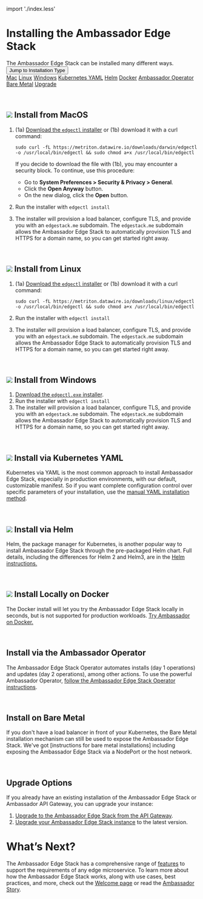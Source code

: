 import './index.less'

# Installing the Ambassador Edge Stack
<div id="index-installContainer">
 <span id="index-installContainerText">The Ambassador Edge Stack can be installed many different ways.&nbsp;&nbsp;</span>
 <div class="index-dropdown">
  <button class="index-dropBtn">Jump to Installation Type</button>
  <div class="index-dropdownContent">
   <a href="#index-installMac">Mac</a>
   <a href="#index-installLinux">Linux</a>
   <a href="#index-installWindows">Windows</a>
   <a href="#index-installKubernetesYaml">Kubernetes YAML</a>
   <a href="#index-installHelm">Helm</a>
   <a href="#index-installDocker">Docker</a>
   <a href="#index-installAmbassadorOperator">Ambassador Operator</a>
   <a href="#index-installBareMetal">Bare Metal</a>
   <a href="#index-installUpgrade">Upgrade</a>
  </div>
 </div>
</div>

<span id="index-installMac"></span><br/>

## <img class="os-logo" src="../../images/apple.png"/> Install from MacOS
1. (1a) [Download the `edgectl` installer](https://metriton.datawire.io/downloads/darwin/edgectl)
    or (1b) download it with a curl command:

    ```shell
    sudo curl -fL https://metriton.datawire.io/downloads/darwin/edgectl -o /usr/local/bin/edgectl && sudo chmod a+x /usr/local/bin/edgectl
    ```

    If you decide to download the file with (1b), you may encounter a security block. To continue, use this procedure:
    * Go to **System Preferences > Security & Privacy > General**.
    * Click the **Open Anyway** button.
    * On the new dialog, click the **Open** button.

2. Run the installer with `edgectl install`

3. The installer will provision a load balancer, configure TLS, and
   provide you with an `edgestack.me` subdomain. The `edgestack.me`
   subdomain allows the Ambassador Edge Stack to automatically
   provision TLS and HTTPS for a domain name, so you can get started
   right away.

<span id="index-installLinux"></span><br/>

## <img class="os-logo" src="../../images/linux.png"/> Install from Linux

1. (1a) [Download the `edgectl` installer](https://metriton.datawire.io/downloads/linux/edgectl) or
    (1b) download it with a curl command:

    ```shell
    sudo curl -fL https://metriton.datawire.io/downloads/linux/edgectl -o /usr/local/bin/edgectl && sudo chmod a+x /usr/local/bin/edgectl
    ```

2. Run the installer with `edgectl install`

3. The installer will provision a load balancer, configure TLS, and
   provide you with an `edgestack.me` subdomain. The `edgestack.me`
   subdomain allows the Ambassador Edge Stack to automatically
   provision TLS and HTTPS for a domain name, so you can get started
   right away.

<p id="index-installWindows"></p><br/>

## <img class="os-logo" src="../../images/windows.png"/> Install from Windows

1. [Download the `edgectl.exe` installer](https://metriton.datawire.io/downloads/windows/edgectl.exe).
2. Run the installer with `edgectl install`
3. The installer will provision a load balancer, configure TLS, and
   provide you with an `edgestack.me` subdomain. The `edgestack.me`
   subdomain allows the Ambassador Edge Stack to automatically
   provision TLS and HTTPS for a domain name, so you can get started
   right away.

<p id="index-installKubernetesYaml"></p><br/>

## <img class="os-logo" src="../../images/kubernetes.png"/> Install via Kubernetes YAML
Kubernetes via YAML is the most common approach to install Ambassador Edge Stack,
especially in production environments, with our default, customizable manifest.
So if you want complete configuration control over specific parameters of your
installation, use the [manual YAML installation method](yaml-install).
<p id="index-installHelm"></p><br/>

## <img class="os-logo" src="../../images/helm-navy.png"/> Install via Helm
Helm, the package manager for Kubernetes, is another popular way to install
Ambassador Edge Stack through the pre-packaged Helm chart. Full details, including
the differences for Helm 2 and Helm3, are in the [Helm instructions.](helm/)
<p id="index-installDocker"></p><br/>

## <img class="os-logo" src="../../images/docker.png"/> Install Locally on Docker
The Docker install will let you try the Ambassador Edge Stack locally in seconds,
but is not supported for production workloads. [Try Ambassador on Docker.](docker/)
<p id="index-installAmbassadorOperator"></p><br/>

## Install via the Ambassador Operator
The Ambassador Edge Stack Operator automates installs (day 1 operations) and
updates (day 2 operations), among other actions. To use the powerful Ambassador
Operator, [follow the Ambassador Edge Stack Operator instructions](aes-operator).
<p id="index-installBareMetal"></p><br/>

## Install on Bare Metal
If you don't have a load balancer in front of your Kubernetes, the Bare Metal
installation mechanism can still be used to expose the Ambassador Edge Stack.
We've got [instructions for bare metal installations] including exposing
the Ambassador Edge Stack via a NodePort or the host network.
<p id="index-installUpgrade"></p><br/>

## Upgrade Options
If you already have an existing installation of the Ambassador Edge Stack or
Ambassador API Gateway, you can upgrade your instance:

1. [Upgrade to the Ambassador Edge Stack from the API Gateway](upgrade-to-edge-stack/).
2. [Upgrade your Ambassador Edge Stack instance](upgrading/) to the latest version.

# What’s Next?
The Ambassador Edge Stack has a comprehensive range of [features](/features/) to
support the requirements of any edge microservice. To learn more about how the
Ambassador Edge Stack works, along with use cases, best practices, and more,
check out the [Welcome page](../../) or read the [Ambassador
Story](../../about/why-ambassador).
